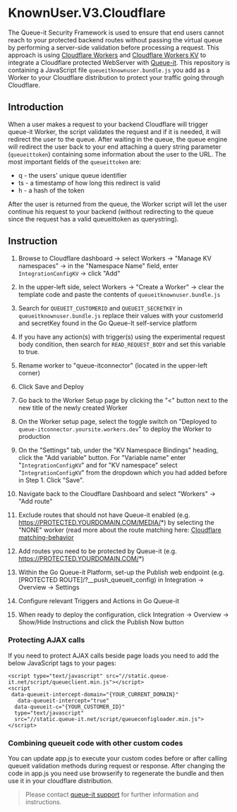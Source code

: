 # KnownUser.V3.Cloudflare
The Queue-it Security Framework is used to ensure that end users cannot reach to your protected backend routes without passing the virtual queue by performing a server-side validation before processing a request. This approach is using [Cloudflare Workers](https://developers.cloudflare.com/workers/] ) and [Cloudflare Workers KV](https://developers.cloudflare.com/workers/kv/) to integrate a Cloudflare protected WebServer with [Queue-it](https://queue-it.com/). This repository is containing a JavaScript file `queueitknownuser.bundle.js` you add as a Worker to your Cloudflare distribution to protect your traffic going through Cloudflare.

## Introduction
When a user makes a request to your backend Cloudflare will trigger queue-it Worker, the  script validates the request and if it is needed, it will redirect the user to the queue. After waiting in the queue, the queue engine will redirect the user back to your end attaching a query string parameter (`queueittoken`) containing some information about the user to the URL.
The most important fields of the `queueittoken` are:

- q - the users' unique queue identifier
- ts - a timestamp of how long this redirect is valid
- h - a hash of the token

After the user is returned from the queue, the Worker script will let the user continue his request to your backend (without redirecting to the queue since the request has a valid queueittoken as querystring).

## Instruction
1. Browse to Cloudflare dashboard -> select Workers -> "Manage KV namespaces" -> in the "Namespace Name" field, enter `IntegrationConfigKV` -> click "Add"

2. In the upper-left side, select Workers -> "Create a Worker" -> clear the template code and paste the contents of `queueitknownuser.bundle.js`

3. Search for `QUEUEIT_CUSTOMERID` and `QUEUEIT_SECRETKEY` in `queueitknownuser.bundle.js` replace their values with your customerId and secretKey found in the Go Queue-It self-service platform 

4. If you have any action(s) with trigger(s) using the experimental request body condition, then search for `READ_REQUEST_BODY` and set this variable to true.

5. Rename worker to "queue-itconnector" (located in the upper-left corner)

6. Click Save and Deploy

7. Go back to the Worker Setup page by clicking the "<" button next to the new title of the newly created Worker

8. On the Worker setup page, select the toggle switch on "Deployed to `queue-itconnector.yoursite.workers.dev`" to deploy the Worker to production

9. On the "Settings" tab, under the "KV Namespace Bindings" heading, click the "Add variable" button. For "Variable name" enter "`IntegrationConfigKV`" and for "KV namespace" select "`IntegrationConfigKV`" from the dropdown which you had added before in Step 1. Click "Save".

10. Navigate back to the Cloudflare Dashboard and select "Workers" -> "Add route"

11. Exclude routes that should not have Queue-it enabled (e.g. https://PROTECTED.YOURDOMAIN.COM/MEDIA/*) by selecting the "NONE" worker (read more about the route matching here: [Cloudflare matching-behavior](https://developers.cloudflare.com/workers/about/routes/#matching-behavior)

12. Add routes you need to be protected by Queue-it (e.g. https://PROTECTED.YOURDOMAIN.COM/*)

13. Within the Go Queue-it Platform, set-up the Publish web endpoint (e.g. [PROTECTED ROUTE]/?__push_queueit_config) in Integration -> Overview -> Settings

14. Configure relevant Triggers and Actions in Go Queue-it

15. When ready to deploy the configuration, click Integration -> Overview -> Show/Hide Instructions and click the Publish Now button


### Protecting AJAX calls
If you need to protect AJAX calls beside page loads you need to add the below JavaScript tags to your pages:
```
<script type="text/javascript" src="//static.queue-it.net/script/queueclient.min.js"></script>
<script
 data-queueit-intercept-domain="{YOUR_CURRENT_DOMAIN}"
   data-queueit-intercept="true"
  data-queueit-c="{YOUR_CUSTOMER_ID}"
  type="text/javascript"
  src="//static.queue-it.net/script/queueconfigloader.min.js">
</script>
```
### Combining queueit code with other custom codes
You can update app.js to execute your custom codes before or after calling queueit validation methods during request or response.
After changing the code in app.js you need use browserify to regenerate the bundle and then use it in your cloudflare distribution. 

>Please contact [queue-it support](https://support.queue-it.com/hc/en-us) for further information and instructions.
 
